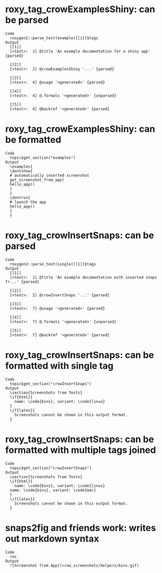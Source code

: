 # roxy_tag_crowExamplesShiny: can be parsed

    Code
      roxygen2::parse_text(example)[[1]]$tags
    Output
      [[1]]
      [<text>:  1] @title 'An example documentation for a shiny app' {parsed}
      
      [[2]]
      [<text>:  2] @crowExamplesShiny '...' {parsed}
      
      [[3]]
      [<text>:  4] @usage '<generated>' {parsed}
      
      [[4]]
      [<text>:  4] @.formals '<generated>' {unparsed}
      
      [[5]]
      [<text>:  4] @backref '<generated>' {parsed}
      

# roxy_tag_crowExamplesShiny: can be formatted

    Code
      topic$get_section("examples")
    Output
      \examples{
      \dontshow{
      # automatically inserted screenshot
      get_screenshot_from_app(
      hello_app()
      )
      }
      \dontrun{
      # launch the app
      hello_app()
      }
      } 

# roxy_tag_crowInsertSnaps: can be parsed

    Code
      roxygen2::parse_text(single)[[1]]$tags
    Output
      [[1]]
      [<text>:  1] @title 'An example documentation with inserted snaps fr...' {parsed}
      
      [[2]]
      [<text>:  2] @crowInsertSnaps '...' {parsed}
      
      [[3]]
      [<text>:  7] @usage '<generated>' {parsed}
      
      [[4]]
      [<text>:  7] @.formals '<generated>' {unparsed}
      
      [[5]]
      [<text>:  7] @backref '<generated>' {parsed}
      

# roxy_tag_crowInsertSnaps: can be formatted with single tag

    Code
      topic$get_section("crowInsertSnaps")
    Output
      \section{Screenshots from Tests}
      \if{html}{
        name: \code{bins}, variant: \code{linux}
      }
      \if{latex}{
        Screenshots cannot be shown in this output format.
      } 

# roxy_tag_crowInsertSnaps: can be formatted with multiple tags joined

    Code
      topic$get_section("crowInsertSnaps")
    Output
      \section{Screenshots from Tests}
      \if{html}{
        name: \code{bins}, variant: \code{linux}
      name: \code{bins}, variant: \code{mac}
      }
      \if{latex}{
        Screenshots cannot be shown in this output format.
      } 

# snaps2fig and friends work: writes out markdown syntax

    Code
      res
    Output
      ![Screenshot from App](crow_screenshots/helpers/bins.gif)

